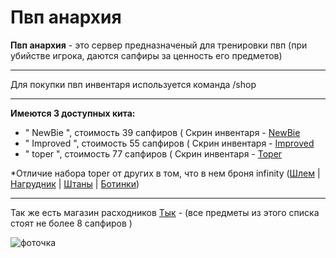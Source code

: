 # Пвп анархия
**Пвп анархия** - это сервер предназначеный для тренировки пвп (при убийстве игрока, даются сапфиры за ценность его предметов)
___
Для покупки пвп инвентаря используется команда /shop 
___
**Имеются 3 доступных кита:**
* " NewBie ", стоимость 39 сапфиров (	Скрин инвентаря - [NewBie](https://skr.sh/sWd1nApIoLp)
* " Improved ", стоимость 55 сапфиров ( Скрин инвентаря - [Improved](https://skr.sh/sWdfOhz1eNy)
* " toper ", стоимость 77 сапфиров ( Скрин инвентаря - [Toper](https://skr.sh/sWdh2RywRYB)

*Отличие набора toper от других в том, что в нем броня infinity ([Шлем](https://skr.sh/sWdEclGNW6Z) | [Нагрудник](https://skr.sh/sWdbWoYjRoA) | [Штаны](https://skr.sh/sWdFHyHOwfJ) | [Ботинки](https://skr.sh/sWd3Mz7B9wP ))
___
Так же есть магазин расходников [Тык](https://skr.sh/sWdGdwpsx4c) - (все предметы из этого списка стоят не более 8 сапфиров )

![фоточка]()
